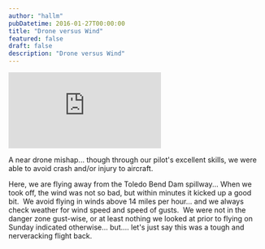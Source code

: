 ```yaml
---
author: "hallm"
pubDatetime: 2016-01-27T00:00:00
title: "Drone versus Wind"
featured: false
draft: false
description: "Drone versus Wind"
---
```


<iframe class="w-full aspect-video" src="https://www.youtube.com/embed/TCa9n8HJ-6Y" title="YouTube video player" frameborder="0" allow="accelerometer; autoplay; clipboard-write; encrypted-media; gyroscope; picture-in-picture; web-share" allowfullscreen></iframe>

A near drone mishap... though through our pilot's excellent skills, we were able to avoid crash and/or injury to aircraft.

Here, we are flying away from the Toledo Bend Dam spillway... When we took off, the wind was not so bad, but within minutes it kicked up a good bit.  We avoid flying in winds above 14 miles per hour... and we always check weather for wind speed and speed of gusts.  We were not in the danger zone gust-wise, or at least nothing we looked at prior to flying on Sunday indicated otherwise... but.... let's just say this was a tough and nerveracking flight back.